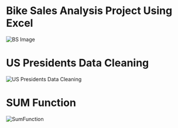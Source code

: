 # Bike Sales Analysis Project Using Excel
![BS Image](https://user-images.githubusercontent.com/70010985/173504004-2d50cfdd-b37d-420e-80b2-9aa31c53b882.JPG)

# US Presidents Data Cleaning 
![US Presidents Data Cleaning](https://user-images.githubusercontent.com/70010985/177132116-272ea5b8-1698-4937-9328-e38784dbbc8b.JPG)

# SUM Function
![SumFunction](https://user-images.githubusercontent.com/70010985/177553764-0719c81a-5cab-4c64-810c-487237875439.JPG)
